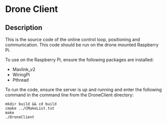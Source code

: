 # Drone Client

## Description 

This is the source code of the online control loop, positioning and communication. This code should be run on the drone mounted Raspberry Pi. 

To use on the Raspberry Pi, ensure the following packages are installed:
* Mavlink_v2
* WiringPi
* Pthread

To run the code, ensure the server is up and running and enter the following command in the command line from the DroneClient directory: 

```
mkdir build && cd build
cmake ../CMakeList.txt
make 
./DroneClient
```

